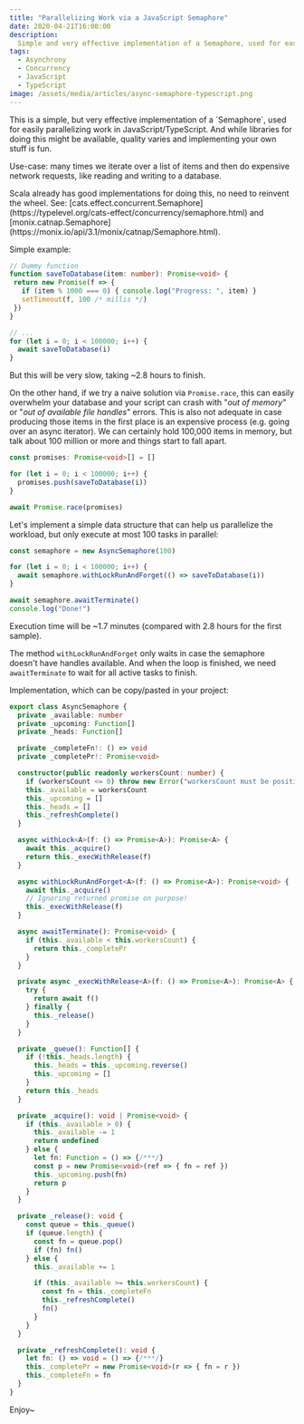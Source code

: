 ```yaml
---
title: "Parallelizing Work via a JavaScript Semaphore"
date: 2020-04-21T16:00:00
description:
  Simple and very effective implementation of a Semaphore, used for easily parallelizing work in JavaScript/TypeScript.
tags:
  - Asynchrony
  - Concurrency
  - JavaScript
  - TypeScript
image: /assets/media/articles/async-semaphore-typescript.png
---
```


<p class="intro" markdown='1'>
  This is a simple, but very effective implementation of a `Semaphore`, used for easily parallelizing work in JavaScript/TypeScript. And while libraries for doing this might be available, quality varies and implementing your own stuff is fun.
</p>

Use-case: many times we iterate over a list of items and then do expensive network requests, like reading and writing to a database.

<p class='info-bubble' markdown='1'>
  Scala already has good implementations for doing this, no need to reinvent the wheel. See:
  [cats.effect.concurrent.Semaphore](https://typelevel.org/cats-effect/concurrency/semaphore.html) and [monix.catnap.Semaphore](https://monix.io/api/3.1/monix/catnap/Semaphore.html).
</p>

Simple example:

```typescript
// Dummy function
function saveToDatabase(item: number): Promise<void> {
 return new Promise(f => {
   if (item % 1000 === 0) { console.log("Progress: ", item) }
   setTimeout(f, 100 /* millis */)
 })
}

// ...
for (let i = 0; i < 100000; i++) {
  await saveToDatabase(i)
}
```

But this will be very slow, taking ~2.8 hours to finish.

On the other hand, if we try a naive solution via `Promise.race`, this can easily overwhelm your database and your script can crash with "*out of memory*" or "*out of available file handles*" errors. This is also not adequate in case producing those items in the first place is an expensive process (e.g. going over an async iterator). We can certainly hold 100,000 items in memory, but talk about 100 million or more and things start to fall apart.

```typescript
const promises: Promise<void>[] = []

for (let i = 0; i < 100000; i++) {
  promises.push(saveToDatabase(i))
}

await Promise.race(promises)
```

Let's implement a simple data structure that can help us parallelize the workload, but only execute at most 100 tasks in parallel:

```typescript
const semaphore = new AsyncSemaphore(100)

for (let i = 0; i < 100000; i++) {
  await semaphore.withLockRunAndForget(() => saveToDatabase(i))
}

await semaphore.awaitTerminate()
console.log("Done!")
```

Execution time will be ~1.7 minutes (compared with 2.8 hours for the first sample).

The method `withLockRunAndForget` only waits in case the semaphore doesn't have handles available. And when the loop is finished, we need `awaitTerminate` to wait for all active tasks to finish.

Implementation, which can be copy/pasted in your project:

```typescript
export class AsyncSemaphore {
  private _available: number
  private _upcoming: Function[]
  private _heads: Function[]

  private _completeFn!: () => void
  private _completePr!: Promise<void>

  constructor(public readonly workersCount: number) {
    if (workersCount <= 0) throw new Error("workersCount must be positive")
    this._available = workersCount
    this._upcoming = []
    this._heads = []
    this._refreshComplete()
  }

  async withLock<A>(f: () => Promise<A>): Promise<A> {
    await this._acquire()
    return this._execWithRelease(f)
  }

  async withLockRunAndForget<A>(f: () => Promise<A>): Promise<void> {
    await this._acquire()
    // Ignoring returned promise on purpose!
    this._execWithRelease(f)
  }

  async awaitTerminate(): Promise<void> {
    if (this._available < this.workersCount) {
      return this._completePr
    }
  }

  private async _execWithRelease<A>(f: () => Promise<A>): Promise<A> {
    try {
      return await f()
    } finally {
      this._release()
    }
  }

  private _queue(): Function[] {
    if (!this._heads.length) {
      this._heads = this._upcoming.reverse()
      this._upcoming = []
    }
    return this._heads
  }

  private _acquire(): void | Promise<void> {
    if (this._available > 0) {
      this._available -= 1
      return undefined
    } else {
      let fn: Function = () => {/***/}
      const p = new Promise<void>(ref => { fn = ref })
      this._upcoming.push(fn)
      return p
    }
  }

  private _release(): void {
    const queue = this._queue()
    if (queue.length) {
      const fn = queue.pop()
      if (fn) fn()
    } else {
      this._available += 1

      if (this._available >= this.workersCount) {
        const fn = this._completeFn
        this._refreshComplete()
        fn()
      }
    }
  }

  private _refreshComplete(): void {
    let fn: () => void = () => {/***/}
    this._completePr = new Promise<void>(r => { fn = r })
    this._completeFn = fn
  }
}
```

Enjoy~
